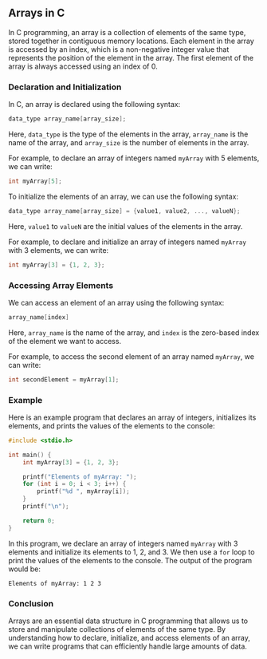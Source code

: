 ## Arrays in C

In C programming, an array is a collection of elements of the same type, stored together in contiguous memory locations. Each element in the array is accessed by an index, which is a non-negative integer value that represents the position of the element in the array. The first element of the array is always accessed using an index of 0.

### Declaration and Initialization

In C, an array is declared using the following syntax:

```c
data_type array_name[array_size];
```

Here, `data_type` is the type of the elements in the array, `array_name` is the name of the array, and `array_size` is the number of elements in the array.

For example, to declare an array of integers named `myArray` with 5 elements, we can write:

```c
int myArray[5];
```

To initialize the elements of an array, we can use the following syntax:

```c
data_type array_name[array_size] = {value1, value2, ..., valueN};
```

Here, `value1` to `valueN` are the initial values of the elements in the array.

For example, to declare and initialize an array of integers named `myArray` with 3 elements, we can write:

```c
int myArray[3] = {1, 2, 3};
```

### Accessing Array Elements

We can access an element of an array using the following syntax:

```c
array_name[index]
```

Here, `array_name` is the name of the array, and `index` is the zero-based index of the element we want to access.

For example, to access the second element of an array named `myArray`, we can write:

```c
int secondElement = myArray[1];
```

### Example

Here is an example program that declares an array of integers, initializes its elements, and prints the values of the elements to the console:

```c
#include <stdio.h>

int main() {
    int myArray[3] = {1, 2, 3};

    printf("Elements of myArray: ");
    for (int i = 0; i < 3; i++) {
        printf("%d ", myArray[i]);
    }
    printf("\n");

    return 0;
}
```

In this program, we declare an array of integers named `myArray` with 3 elements and initialize its elements to 1, 2, and 3. We then use a `for` loop to print the values of the elements to the console. The output of the program would be:

```
Elements of myArray: 1 2 3
```

### Conclusion

Arrays are an essential data structure in C programming that allows us to store and manipulate collections of elements of the same type. By understanding how to declare, initialize, and access elements of an array, we can write programs that can efficiently handle large amounts of data.